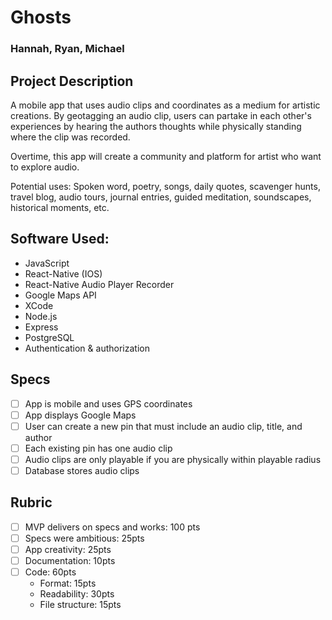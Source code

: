 # Ghosts
### Hannah, Ryan, Michael

## Project Description

A mobile app that uses audio clips and coordinates as a medium for artistic creations. By geotagging an audio clip, users can partake in each other's experiences by hearing the authors thoughts while physically standing where the clip was recorded.

Overtime, this app will create a community and platform for artist who want to explore audio.

Potential uses:
Spoken word, poetry, songs, daily quotes, scavenger hunts, travel blog, audio tours, journal entries, guided meditation, soundscapes, historical moments, etc.

## Software Used:

- JavaScript
- React-Native (IOS)
- React-Native Audio Player Recorder
- Google Maps API
- XCode
- Node.js
- Express
- PostgreSQL
- Authentication & authorization

## Specs
- [ ] App is mobile and uses GPS coordinates
- [ ] App displays Google Maps
- [ ] User can create a new pin that must include an audio clip, title, and author
- [ ] Each existing pin has one audio clip
- [ ] Audio clips are only playable if you are physically within playable radius
- [ ] Database stores audio clips

## Rubric
- [ ] MVP delivers on specs and works: 100 pts
- [ ] Specs were ambitious: 25pts
- [ ] App creativity: 25pts
- [ ] Documentation: 10pts
- [ ] Code: 60pts
  - Format: 15pts
  - Readability: 30pts
  - File structure: 15pts
